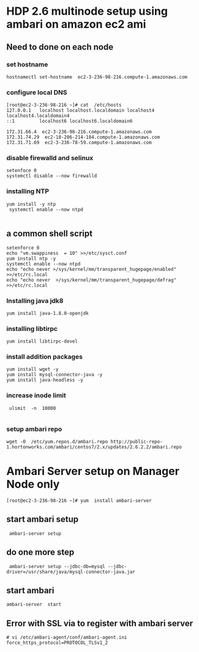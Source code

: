 # HDP 2.6 multinode setup using ambari on amazon ec2 ami 

## Need to done on each node 

### set hostname 

```
hostnamectl set-hostname  ec2-3-236-98-216.compute-1.amazonaws.com
```

### configure  local DNS 

```
[root@ec2-3-236-98-216 ~]# cat  /etc/hosts
127.0.0.1   localhost localhost.localdomain localhost4 localhost4.localdomain4
::1         localhost6 localhost6.localdomain6

172.31.66.4  ec2-3-236-98-216.compute-1.amazonaws.com
172.31.74.29  ec2-18-206-214-184.compute-1.amazonaws.com
172.31.71.69  ec2-3-236-78-59.compute-1.amazonaws.com

```

### disable firewalld and selinux 
```
setenfoce 0
systemctl disable --now firewalld
```

### installing NTP 
```
yum install -y ntp 
 systemctl enable --now ntpd
 
```
## a common shell script 
```
setenforce 0
echo "vm.swappiness  = 10" >>/etc/sysct.conf
yum install ntp -y
systemctl enable --now ntpd
echo "echo never >/sys/kernel/mm/transparent_hugepage/enabled"  >>/etc/rc.local
echo "echo never  >/sys/kernel/mm/transparent_hugepage/defrag" >>/etc/rc.local

```

### Installing java jdk8 
```
yum install java-1.8.0-openjdk

```
### installing libtirpc

```
yum install libtirpc-devel

```

### install addition packages
```
yum install wget -y
yum install mysql-connector-java -y
yum install java-headless -y

```

### increase inode limit 
```
 ulimit  -n  10000
 
 ```
 ### setup ambari repo 
 ```
 wget -O  /etc/yum.repos.d/ambari.repo http://public-repo-1.hortonworks.com/ambari/centos7/2.x/updates/2.6.2.2/ambari.repo
 
 ```
 # Ambari Server setup  on Manager Node only 
 ```
 [root@ec2-3-236-98-216 ~]# yum  install ambari-server
 
 ```
 
## start ambari setup

```
 ambari-server setup 
 ```
 
 ## do one more step 
 ```
  ambari-server setup --jdbc-db=mysql --jdbc-driver=/usr/share/java/mysql-connector-java.jar
  ```
  
  ## start ambari
   
   ```
   ambari-server  start
   
   ```
   
   ## Error with SSL via to register with ambari server
   
   ```
   # vi /etc/ambari-agent/conf/ambari-agent.ini
force_https_protocol=PROTOCOL_TLSv1_2

```

